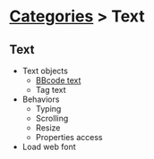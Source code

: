 # [Categories](categories.index.html) > Text

## Text

- Text objects
  - [BBcode text](rex_bbcodetext.html)
  - Tag text
- Behaviors
  - Typing
  - Scrolling
  - Resize
  - Properties access
- Load web font